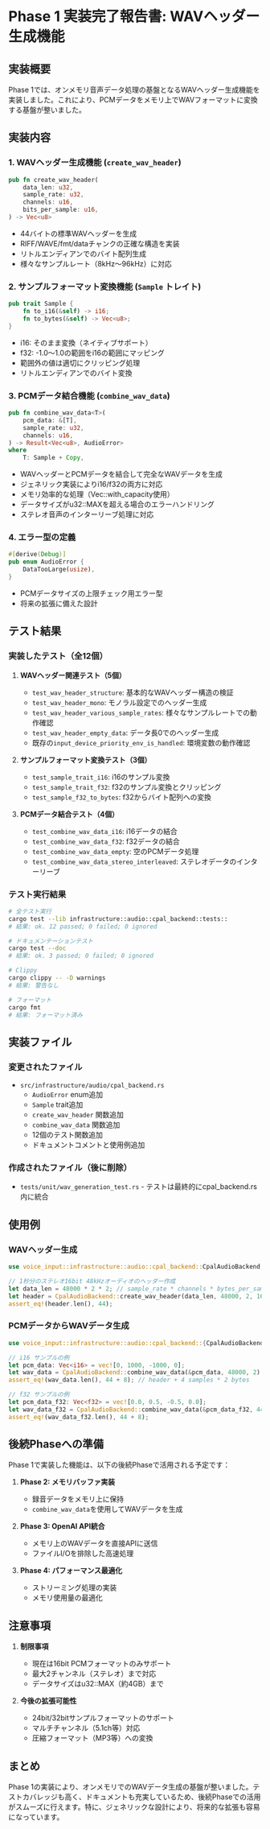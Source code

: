 # Phase 1 実装完了報告書: WAVヘッダー生成機能

## 実装概要

Phase 1では、オンメモリ音声データ処理の基盤となるWAVヘッダー生成機能を実装しました。これにより、PCMデータをメモリ上でWAVフォーマットに変換する基盤が整いました。

## 実装内容

### 1. WAVヘッダー生成機能 (`create_wav_header`)

```rust
pub fn create_wav_header(
    data_len: u32,
    sample_rate: u32,
    channels: u16,
    bits_per_sample: u16,
) -> Vec<u8>
```

- 44バイトの標準WAVヘッダーを生成
- RIFF/WAVE/fmt/dataチャンクの正確な構造を実装
- リトルエンディアンでのバイト配列生成
- 様々なサンプルレート（8kHz〜96kHz）に対応

### 2. サンプルフォーマット変換機能 (`Sample` トレイト)

```rust
pub trait Sample {
    fn to_i16(&self) -> i16;
    fn to_bytes(&self) -> Vec<u8>;
}
```

- i16: そのまま変換（ネイティブサポート）
- f32: -1.0〜1.0の範囲をi16の範囲にマッピング
- 範囲外の値は適切にクリッピング処理
- リトルエンディアンでのバイト変換

### 3. PCMデータ結合機能 (`combine_wav_data`)

```rust
pub fn combine_wav_data<T>(
    pcm_data: &[T],
    sample_rate: u32,
    channels: u16,
) -> Result<Vec<u8>, AudioError>
where
    T: Sample + Copy,
```

- WAVヘッダーとPCMデータを結合して完全なWAVデータを生成
- ジェネリック実装によりi16/f32の両方に対応
- メモリ効率的な処理（Vec::with_capacity使用）
- データサイズがu32::MAXを超える場合のエラーハンドリング
- ステレオ音声のインターリーブ処理に対応

### 4. エラー型の定義

```rust
#[derive(Debug)]
pub enum AudioError {
    DataTooLarge(usize),
}
```

- PCMデータサイズの上限チェック用エラー型
- 将来の拡張に備えた設計

## テスト結果

### 実装したテスト（全12個）

1. **WAVヘッダー関連テスト（5個）**
   - `test_wav_header_structure`: 基本的なWAVヘッダー構造の検証
   - `test_wav_header_mono`: モノラル設定でのヘッダー生成
   - `test_wav_header_various_sample_rates`: 様々なサンプルレートでの動作確認
   - `test_wav_header_empty_data`: データ長0でのヘッダー生成
   - 既存の`input_device_priority_env_is_handled`: 環境変数の動作確認

2. **サンプルフォーマット変換テスト（3個）**
   - `test_sample_trait_i16`: i16のサンプル変換
   - `test_sample_trait_f32`: f32のサンプル変換とクリッピング
   - `test_sample_f32_to_bytes`: f32からバイト配列への変換

3. **PCMデータ結合テスト（4個）**
   - `test_combine_wav_data_i16`: i16データの結合
   - `test_combine_wav_data_f32`: f32データの結合
   - `test_combine_wav_data_empty`: 空のPCMデータ処理
   - `test_combine_wav_data_stereo_interleaved`: ステレオデータのインターリーブ

### テスト実行結果

```bash
# 全テスト実行
cargo test --lib infrastructure::audio::cpal_backend::tests::
# 結果: ok. 12 passed; 0 failed; 0 ignored

# ドキュメンテーションテスト
cargo test --doc
# 結果: ok. 3 passed; 0 failed; 0 ignored

# Clippy
cargo clippy -- -D warnings
# 結果: 警告なし

# フォーマット
cargo fmt
# 結果: フォーマット済み
```

## 実装ファイル

### 変更されたファイル
- `src/infrastructure/audio/cpal_backend.rs`
  - `AudioError` enum追加
  - `Sample` trait追加
  - `create_wav_header` 関数追加
  - `combine_wav_data` 関数追加
  - 12個のテスト関数追加
  - ドキュメントコメントと使用例追加

### 作成されたファイル（後に削除）
- `tests/unit/wav_generation_test.rs` - テストは最終的にcpal_backend.rs内に統合

## 使用例

### WAVヘッダー生成
```rust
use voice_input::infrastructure::audio::cpal_backend::CpalAudioBackend;

// 1秒分のステレオ16bit 48kHzオーディオのヘッダー作成
let data_len = 48000 * 2 * 2; // sample_rate * channels * bytes_per_sample
let header = CpalAudioBackend::create_wav_header(data_len, 48000, 2, 16);
assert_eq!(header.len(), 44);
```

### PCMデータからWAVデータ生成
```rust
use voice_input::infrastructure::audio::cpal_backend::{CpalAudioBackend, Sample};

// i16 サンプルの例
let pcm_data: Vec<i16> = vec![0, 1000, -1000, 0];
let wav_data = CpalAudioBackend::combine_wav_data(&pcm_data, 48000, 2).unwrap();
assert_eq!(wav_data.len(), 44 + 8); // header + 4 samples * 2 bytes

// f32 サンプルの例
let pcm_data_f32: Vec<f32> = vec![0.0, 0.5, -0.5, 0.0];
let wav_data_f32 = CpalAudioBackend::combine_wav_data(&pcm_data_f32, 44100, 1).unwrap();
assert_eq!(wav_data_f32.len(), 44 + 8);
```

## 後続Phaseへの準備

Phase 1で実装した機能は、以下の後続Phaseで活用される予定です：

1. **Phase 2: メモリバッファ実装**
   - 録音データをメモリ上に保持
   - `combine_wav_data`を使用してWAVデータを生成

2. **Phase 3: OpenAI API統合**
   - メモリ上のWAVデータを直接APIに送信
   - ファイルI/Oを排除した高速処理

3. **Phase 4: パフォーマンス最適化**
   - ストリーミング処理の実装
   - メモリ使用量の最適化

## 注意事項

1. **制限事項**
   - 現在は16bit PCMフォーマットのみサポート
   - 最大2チャンネル（ステレオ）まで対応
   - データサイズはu32::MAX（約4GB）まで

2. **今後の拡張可能性**
   - 24bit/32bitサンプルフォーマットのサポート
   - マルチチャンネル（5.1ch等）対応
   - 圧縮フォーマット（MP3等）への変換

## まとめ

Phase 1の実装により、オンメモリでのWAVデータ生成の基盤が整いました。テストカバレッジも高く、ドキュメントも充実しているため、後続Phaseでの活用がスムーズに行えます。特に、ジェネリックな設計により、将来的な拡張も容易になっています。